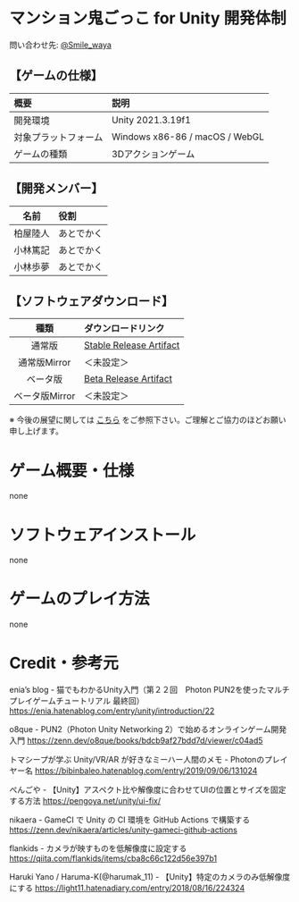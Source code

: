 # マンション鬼ごっこ for Unity 開発体制
問い合わせ先: [@Smile_waya](https://twitter.com/Smile_waya)

## 【ゲームの仕様】

| 概要                 | 説明                             |
| :------------------- | :------------------------------- |
| 開発環境             | Unity 2021.3.19f1                |
| 対象プラットフォーム | Windows x86-86 / macOS / WebGL   |
| ゲームの種類         | 3Dアクションゲーム               |

## 【開発メンバー】

| 名前     | 役割                                         |
| :------: | :------------------------------------------- |
| 柏屋陸人 | あとでかく |
| 小林篤記 | あとでかく |
| 小林歩夢 | あとでかく |

## 【ソフトウェアダウンロード】

| 種類           | ダウンロードリンク                           |
| :------------: | :------------------------------------------- |
| 通常版         | [Stable Release Artifact](https://github.com/team-morumotto/GameOfTagMansion_V2/releases/download/mainbranch_autorelease/) |
| 通常版Mirror   | ＜未設定＞ |
| ベータ版       | [Beta Release Artifact](https://github.com/team-morumotto/GameOfTagMansion_V2/releases/tag/workbranch_testbuild) |
| ベータ版Mirror | ＜未設定＞ |

※ 今後の展望に関しては
[こちら](仕様書・ゲーム制作の役割と予定.md)
をご参照下さい。ご理解とご協力のほどお願い申し上げます。

# ゲーム概要・仕様
none

# ソフトウェアインストール
none

# ゲームのプレイ方法
none

# Credit・参考元
enia’s blog - 猫でもわかるUnity入門（第２２回　Photon PUN2を使ったマルチプレイゲームチュートリアル 最終回）  
https://enia.hatenablog.com/entry/unity/introduction/22

o8que - PUN2（Photon Unity Networking 2）で始めるオンラインゲーム開発入門
https://zenn.dev/o8que/books/bdcb9af27bdd7d/viewer/c04ad5

トマシープが学ぶ Unity/VR/AR が好きなミーハー人間のメモ - Photonのプレイヤー名
https://bibinbaleo.hatenablog.com/entry/2019/09/06/131024

ぺんごや - 【Unity】アスペクト比や解像度に合わせてUIの位置とサイズを固定する方法
https://pengoya.net/unity/ui-fix/

nikaera - GameCI で Unity の CI 環境を GitHub Actions で構築する
https://zenn.dev/nikaera/articles/unity-gameci-github-actions

flankids - カメラが映すものを低解像度に設定する
https://qiita.com/flankids/items/cba8c66c122d56e397b1

Haruki Yano / Haruma-K(@harumak_11) - 【Unity】特定のカメラのみ低解像度にする
https://light11.hatenadiary.com/entry/2018/08/16/224324
